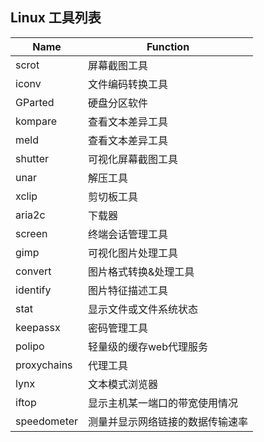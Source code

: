 ## Linux 工具列表

| Name|Function|
|----------|----------|
|scrot|屏幕截图工具|
|iconv|文件编码转换工具|
|GParted|硬盘分区软件|
|kompare|查看文本差异工具|
|meld|查看文本差异工具|
|shutter|可视化屏幕截图工具|
|unar|解压工具|
|xclip|剪切板工具|
|aria2c|下载器|
|screen|终端会话管理工具|
|gimp|可视化图片处理工具|
|convert|图片格式转换&处理工具|
|identify|图片特征描述工具|
|stat|显示文件或文件系统状态|
|keepassx|密码管理工具|
|polipo|轻量级的缓存web代理服务|
|proxychains|代理工具|
|lynx|文本模式浏览器|
|iftop|显示主机某一端口的带宽使用情况|
|speedometer|测量并显示网络链接的数据传输速率|
